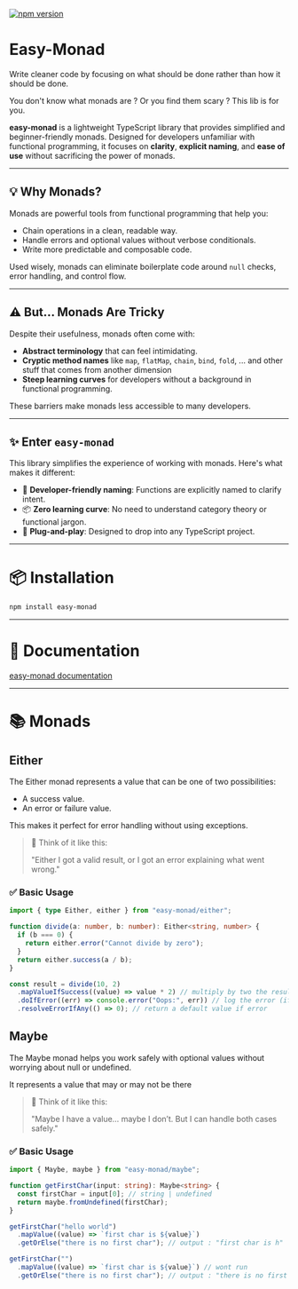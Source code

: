 [![npm version](https://img.shields.io/npm/v/easy-monad.svg)](https://www.npmjs.com/package/easy-monad)

# Easy-Monad

Write cleaner code by focusing on what should be done rather than how it should be done.

You don't know what monads are ? Or you find them scary ? This lib is for you.

**easy-monad** is a lightweight TypeScript library that provides simplified and beginner-friendly monads. Designed for developers unfamiliar with functional programming, it focuses on **clarity**, **explicit naming**, and **ease of use** without sacrificing the power of monads.

---

## 💡 Why Monads?

Monads are powerful tools from functional programming that help you:

- Chain operations in a clean, readable way.
- Handle errors and optional values without verbose conditionals.
- Write more predictable and composable code.

Used wisely, monads can eliminate boilerplate code around `null` checks, error handling, and control flow.

---

## ⚠️ But... Monads Are Tricky

Despite their usefulness, monads often come with:

- **Abstract terminology** that can feel intimidating.
- **Cryptic method names** like `map`, `flatMap`, `chain`, `bind`, `fold`, ... and other stuff that comes from another dimension
- **Steep learning curves** for developers without a background in functional programming.

These barriers make monads less accessible to many developers.

---

## ✨ Enter `easy-monad`

This library simplifies the experience of working with monads. Here's what makes it different:

- 🧠 **Developer-friendly naming**: Functions are explicitly named to clarify intent.
- 📦 **Zero learning curve**: No need to understand category theory or functional jargon.
- 🚀 **Plug-and-play**: Designed to drop into any TypeScript project.

---

# 📦 Installation

```bash
npm install easy-monad
```

---

# 📖 Documentation

[easy-monad documentation](https://polartjacques.github.io/easy-monad/)

---

# 📚 Monads

## Either

The Either monad represents a value that can be one of two possibilities:

- A success value.
- An error or failure value.

This makes it perfect for error handling without using exceptions.

> 🧠 Think of it like this:
>
> "Either I got a valid result, or I got an error explaining what went wrong."

### ✅ Basic Usage

```typescript
import { type Either, either } from "easy-monad/either";

function divide(a: number, b: number): Either<string, number> {
  if (b === 0) {
    return either.error("Cannot divide by zero");
  }
  return either.success(a / b);
}

const result = divide(10, 2)
  .mapValueIfSuccess((value) => value * 2) // multiply by two the result (if any)
  .doIfError((err) => console.error("Oops:", err)) // log the error (if any)
  .resolveErrorIfAny(() => 0); // return a default value if error
```

## Maybe

The Maybe monad helps you work safely with optional values without worrying about null or undefined.

It represents a value that may or may not be there

> 🧠 Think of it like this:
>
> "Maybe I have a value… maybe I don’t. But I can handle both cases safely."

### ✅ Basic Usage

```typescript
import { Maybe, maybe } from "easy-monad/maybe";

function getFirstChar(input: string): Maybe<string> {
  const firstChar = input[0]; // string | undefined
  return maybe.fromUndefined(firstChar);
}

getFirstChar("hello world")
  .mapValue((value) => `first char is ${value}`)
  .getOrElse("there is no first char"); // output : "first char is h"

getFirstChar("")
  .mapValue((value) => `first char is ${value}`) // wont run
  .getOrElse("there is no first char"); // output : "there is no first char"
```
